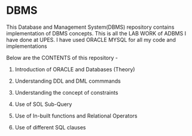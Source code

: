 # DBMS
This Database and Management System(DBMS) repository contains implementation of DBMS concepts. This is all the LAB WORK of ADBMS I have done at UPES.
I have used ORACLE MYSQL for all my code and implementations

Below are the CONTENTS of this repository -

1)  Introduction of ORACLE and Databases (Theory)

2)  Understanding DDL and DML commmands

3)  Understanding the concept of constraints

4)  Use of SOL Sub-Query

5)  Use of In-built functions and Relational Operators

6)  Use of different SQL clauses

